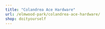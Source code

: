 ```yaml
---
title: "Colandrea Ace Hardware"
url: /elmwood-park/colandrea-ace-hardware/
shop: doityourself
---
```

